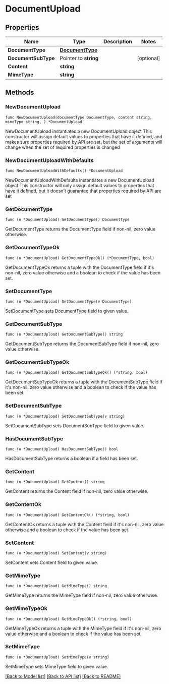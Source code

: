 # DocumentUpload

## Properties

Name | Type | Description | Notes
------------ | ------------- | ------------- | -------------
**DocumentType** | [**DocumentType**](DocumentType.md) |  | 
**DocumentSubType** | Pointer to **string** |  | [optional] 
**Content** | **string** |  | 
**MimeType** | **string** |  | 

## Methods

### NewDocumentUpload

`func NewDocumentUpload(documentType DocumentType, content string, mimeType string, ) *DocumentUpload`

NewDocumentUpload instantiates a new DocumentUpload object
This constructor will assign default values to properties that have it defined,
and makes sure properties required by API are set, but the set of arguments
will change when the set of required properties is changed

### NewDocumentUploadWithDefaults

`func NewDocumentUploadWithDefaults() *DocumentUpload`

NewDocumentUploadWithDefaults instantiates a new DocumentUpload object
This constructor will only assign default values to properties that have it defined,
but it doesn't guarantee that properties required by API are set

### GetDocumentType

`func (o *DocumentUpload) GetDocumentType() DocumentType`

GetDocumentType returns the DocumentType field if non-nil, zero value otherwise.

### GetDocumentTypeOk

`func (o *DocumentUpload) GetDocumentTypeOk() (*DocumentType, bool)`

GetDocumentTypeOk returns a tuple with the DocumentType field if it's non-nil, zero value otherwise
and a boolean to check if the value has been set.

### SetDocumentType

`func (o *DocumentUpload) SetDocumentType(v DocumentType)`

SetDocumentType sets DocumentType field to given value.


### GetDocumentSubType

`func (o *DocumentUpload) GetDocumentSubType() string`

GetDocumentSubType returns the DocumentSubType field if non-nil, zero value otherwise.

### GetDocumentSubTypeOk

`func (o *DocumentUpload) GetDocumentSubTypeOk() (*string, bool)`

GetDocumentSubTypeOk returns a tuple with the DocumentSubType field if it's non-nil, zero value otherwise
and a boolean to check if the value has been set.

### SetDocumentSubType

`func (o *DocumentUpload) SetDocumentSubType(v string)`

SetDocumentSubType sets DocumentSubType field to given value.

### HasDocumentSubType

`func (o *DocumentUpload) HasDocumentSubType() bool`

HasDocumentSubType returns a boolean if a field has been set.

### GetContent

`func (o *DocumentUpload) GetContent() string`

GetContent returns the Content field if non-nil, zero value otherwise.

### GetContentOk

`func (o *DocumentUpload) GetContentOk() (*string, bool)`

GetContentOk returns a tuple with the Content field if it's non-nil, zero value otherwise
and a boolean to check if the value has been set.

### SetContent

`func (o *DocumentUpload) SetContent(v string)`

SetContent sets Content field to given value.


### GetMimeType

`func (o *DocumentUpload) GetMimeType() string`

GetMimeType returns the MimeType field if non-nil, zero value otherwise.

### GetMimeTypeOk

`func (o *DocumentUpload) GetMimeTypeOk() (*string, bool)`

GetMimeTypeOk returns a tuple with the MimeType field if it's non-nil, zero value otherwise
and a boolean to check if the value has been set.

### SetMimeType

`func (o *DocumentUpload) SetMimeType(v string)`

SetMimeType sets MimeType field to given value.



[[Back to Model list]](../README.md#documentation-for-models) [[Back to API list]](../README.md#documentation-for-api-endpoints) [[Back to README]](../README.md)


